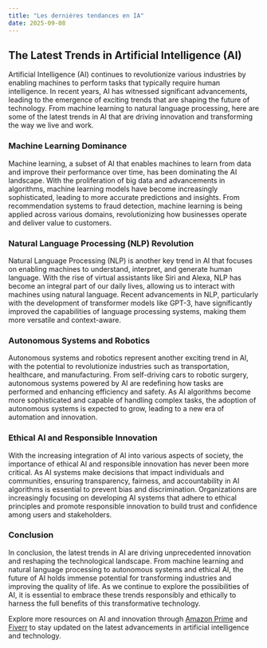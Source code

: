 ```yaml
---
title: "Les dernières tendances en IA"
date: 2025-09-08
---
```


## The Latest Trends in Artificial Intelligence (AI)

Artificial Intelligence (AI) continues to revolutionize various industries by enabling machines to perform tasks that typically require human intelligence. In recent years, AI has witnessed significant advancements, leading to the emergence of exciting trends that are shaping the future of technology. From machine learning to natural language processing, here are some of the latest trends in AI that are driving innovation and transforming the way we live and work.

### Machine Learning Dominance

Machine learning, a subset of AI that enables machines to learn from data and improve their performance over time, has been dominating the AI landscape. With the proliferation of big data and advancements in algorithms, machine learning models have become increasingly sophisticated, leading to more accurate predictions and insights. From recommendation systems to fraud detection, machine learning is being applied across various domains, revolutionizing how businesses operate and deliver value to customers.

### Natural Language Processing (NLP) Revolution

Natural Language Processing (NLP) is another key trend in AI that focuses on enabling machines to understand, interpret, and generate human language. With the rise of virtual assistants like Siri and Alexa, NLP has become an integral part of our daily lives, allowing us to interact with machines using natural language. Recent advancements in NLP, particularly with the development of transformer models like GPT-3, have significantly improved the capabilities of language processing systems, making them more versatile and context-aware.

### Autonomous Systems and Robotics

Autonomous systems and robotics represent another exciting trend in AI, with the potential to revolutionize industries such as transportation, healthcare, and manufacturing. From self-driving cars to robotic surgery, autonomous systems powered by AI are redefining how tasks are performed and enhancing efficiency and safety. As AI algorithms become more sophisticated and capable of handling complex tasks, the adoption of autonomous systems is expected to grow, leading to a new era of automation and innovation.

### Ethical AI and Responsible Innovation

With the increasing integration of AI into various aspects of society, the importance of ethical AI and responsible innovation has never been more critical. As AI systems make decisions that impact individuals and communities, ensuring transparency, fairness, and accountability in AI algorithms is essential to prevent bias and discrimination. Organizations are increasingly focusing on developing AI systems that adhere to ethical principles and promote responsible innovation to build trust and confidence among users and stakeholders.

### Conclusion

In conclusion, the latest trends in AI are driving unprecedented innovation and reshaping the technological landscape. From machine learning and natural language processing to autonomous systems and ethical AI, the future of AI holds immense potential for transforming industries and improving the quality of life. As we continue to explore the possibilities of AI, it is essential to embrace these trends responsibly and ethically to harness the full benefits of this transformative technology.

Explore more resources on AI and innovation through [Amazon Prime](https://www.amazon.fr/amazonprime?_encoding=UTF8&primeCampaignId=prime_assoc_ft&tag=zenzen0d-21France) and [Fiverr](https://go.fiverr.com/visit/?bta=1071918&brand=fiverrmarketplace) to stay updated on the latest advancements in artificial intelligence and technology.